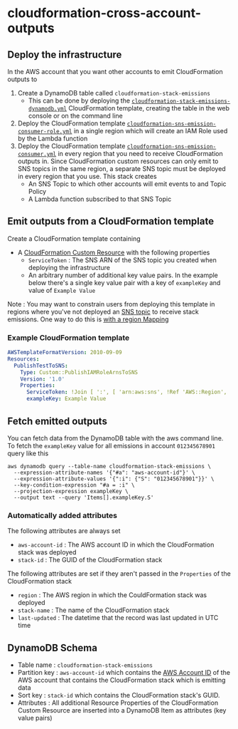 # cloudformation-cross-account-outputs

## Deploy the infrastructure

In the AWS account that you want other accounts to emit CloudFormation outputs
to

1. Create a DynamoDB table called `cloudformation-stack-emissions`
   * This can be done by deploying the [`cloudformation-stack-emissions-dynamodb.yml`](cloudformation-stack-emissions-dynamodb.yml)
     CloudFormation template, creating the table in the web console or on the command line
2. Deploy the CloudFormation template [`cloudformation-sns-emission-consumer-role.yml`](cloudformation-sns-emission-consumer-role.yml)
   in a single region which will create an IAM Role used by the Lambda function
3. Deploy the CloudFormation template [`cloudformation-sns-emission-consumer.yml`](cloudformation-sns-emission-consumer.yml)
   in every region that you need to receive CloudFormation outputs in. Since
   CloudFormation custom resources can only emit to SNS topics in the same
   region, a separate SNS topic must be deployed in every region that you use.
   This stack creates
   * An SNS Topic to which other accounts will emit events to and Topic Policy
   * A Lambda function subscribed to that SNS Topic

## Emit outputs from a CloudFormation template

Create a CloudFormation template containing
* A [CloudFormation Custom Resource](https://docs.aws.amazon.com/AWSCloudFormation/latest/UserGuide/aws-resource-cfn-customresource.html)
  with the following properties
  * `ServiceToken` : The SNS ARN of the SNS topic you created when deploying the
    infrastructure
  * An arbitrary number of additional key value pairs. In the example below
    there's a single key value pair with a key of `exampleKey` and value of
    `Example Value`

Note : You may want to constrain users from deploying this template in regions
where you've not deployed an [SNS topic](cloudformation-sns-emission-consumer-topic.yml)
to receive stack emissions. One way to do this is [with a region Mapping](https://gist.github.com/gene1wood/ae2b77a424d220f2d0605cb8637baa33)

### Example CloudFormation template

```yaml
AWSTemplateFormatVersion: 2010-09-09
Resources:
  PublishTestToSNS:
    Type: Custom::PublishIAMRoleArnsToSNS
    Version: '1.0'
    Properties:
      ServiceToken: !Join [ ':', [ 'arn:aws:sns', !Ref 'AWS::Region', '012345678901', 'cloudformation-stack-emissions' ] ]
      exampleKey: Example Value
```

## Fetch emitted outputs

You can fetch data from the DynamoDB table with the aws command line. To fetch
the `exampleKey` value for all emissions in account `012345678901` query like
this

```
aws dynamodb query --table-name cloudformation-stack-emissions \
  --expression-attribute-names '{"#a": "aws-account-id"}' \
  --expression-attribute-values '{":i": {"S": "012345678901"}}' \
  --key-condition-expression "#a = :i" \
  --projection-expression exampleKey \
  --output text --query 'Items[].exampleKey.S'
```

### Automatically added attributes

The following attributes are always set
* `aws-account-id` : The AWS account ID in which the CloudFormation stack was
  deployed
* `stack-id` : The GUID of the CloudFormation stack

The following attributes are set if they aren't passed in the `Properties` of
the CloudFormation stack
* `region` : The AWS region in which the CouldFormation stack was deployed
* `stack-name` : The name of the CloudFormation stack
* `last-updated` : The datetime that the record was last updated in UTC time

## DynamoDB Schema

* Table name : `cloudformation-stack-emissions`
* Partition key : `aws-account-id` which contains the [AWS Account ID](https://docs.aws.amazon.com/general/latest/gr/acct-identifiers.html)
  of the AWS account that contains the CloudFormation stack which is emitting
  data
* Sort key : `stack-id` which contains the CloudFormation stack's GUID.
* Attributes : All additional Resource Properties of the CloudFormation Custom
  Resource are inserted into a DynamoDB Item as attributes (key value pairs)
  
